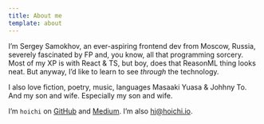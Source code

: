 ```yaml
---
title: About me
template: about
---
```


I’m Sergey Samokhov, an ever-aspiring frontend dev from Moscow, Russia, severely fascinated by FP and, you know, all that programming sorcery. Most of my XP is with React & TS, but boy, does that ReasonML thing looks neat. But anyway, I’d like to learn to see _through_ the technology.

I also love fiction, poetry, music, languages Masaaki Yuasa & Johhny To. And my son and wife. Especially my son and wife.

I’m `hoichi` on [GitHub](//github.com/hoichi) and [Medium](//medium.com/@hoichi). I’m also [hi@hoichi.io](mailto:hi@hoichi.io).

